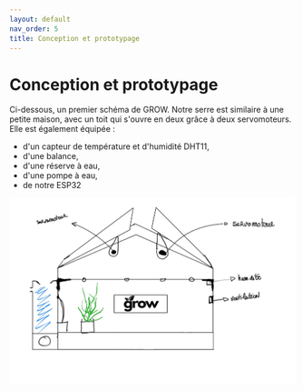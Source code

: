 ```yaml
---
layout: default
nav_order: 5
title: Conception et prototypage
---
```


# Conception et prototypage

Ci-dessous, un premier schéma de GROW. Notre serre est similaire à une petite maison, avec un toit qui s'ouvre en deux grâce à deux servomoteurs. Elle est également équipée :
* d'un capteur de température et d'humidité DHT11,
* d'une balance,
* d'une réserve à eau,
* d'une pompe à eau,
* de notre ESP32

![Schéma de la serre GROW](images/SCHEMASERRE.jpg)

